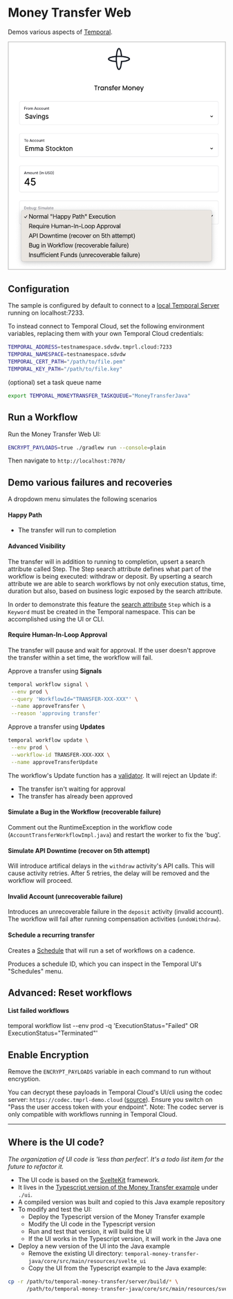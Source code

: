 # Money Transfer Web

Demos various aspects of [Temporal](https://temporal.io).

![UI Screenshot](./ui.png)

## Configuration

The sample is configured by default to connect to
a [local Temporal Server](https://docs.temporal.io/cli#starting-the-temporal-server) running on localhost:7233.

To instead connect to Temporal Cloud, set the following environment variables, replacing them with your own Temporal
Cloud credentials:

```bash
TEMPORAL_ADDRESS=testnamespace.sdvdw.tmprl.cloud:7233
TEMPORAL_NAMESPACE=testnamespace.sdvdw
TEMPORAL_CERT_PATH="/path/to/file.pem"
TEMPORAL_KEY_PATH="/path/to/file.key"
````

(optional) set a task queue name

```bash
export TEMPORAL_MONEYTRANSFER_TASKQUEUE="MoneyTransferJava"
```

## Run a Workflow

Run the Money Transfer Web UI:

```bash
ENCRYPT_PAYLOADS=true ./gradlew run --console=plain
```

Then navigate to `http://localhost:7070/`

## Demo various failures and recoveries

A dropdown menu simulates the following scenarios

#### Happy Path

- The transfer will run to completion

#### Advanced Visibility

The transfer will in addition to running to completion, upsert a search attribute called Step. The Step search attribute
defines what part of the workflow is being executed: withdraw or deposit. By upserting a search attribute we are able to
search workflows by not only execution status, time, duration but also, based on business logic exposed by the search
attribute.

In order to demonstrate this feature the [search attribute](https://docs.temporal.io/visibility#search-attribute)
```Step``` which is a ```Keyword``` must be created in the Temporal namespace. This can be accomplished using the UI or
CLI.

#### Require Human-In-Loop Approval

The transfer will pause and wait for approval. If the user doesn't approve the transfer within a set time, the workflow
will fail.

Approve a transfer using **Signals**

```bash
temporal workflow signal \
 --env prod \
 --query 'WorkflowId="TRANSFER-XXX-XXX"' \
 --name approveTransfer \
 --reason 'approving transfer'
```

Approve a transfer using **Updates**

```bash
temporal workflow update \
 --env prod \
 --workflow-id TRANSFER-XXX-XXX \
 --name approveTransferUpdate
```

The workflow's Update function has a [validator](https://docs.temporal.io/dev-guide/java/features#validate-an-update).
It will reject an Update if:

- The transfer isn't waiting for approval
- The transfer has already been approved

#### Simulate a Bug in the Workflow (recoverable failure)

Comment out the RuntimeException in the workflow code (`AccountTransferWorkflowImpl.java`) and restart the worker to fix
the 'bug'.

#### Simulate API Downtime (recover on 5th attempt)

Will introduce artifical delays in the `withdraw` activity's API calls. This will cause activity retries. After 5
retries, the delay will be removed and the workflow will proceed.

#### Invalid Account (unrecoverable failure)

Introduces an unrecoverable failure in the `deposit` activity (invalid account). The workflow will fail after running
compensation activities (`undoWithdraw`).

#### Schedule a recurring transfer

Creates a [Schedule](https://docs.temporal.io/workflows#schedule) that will run a set of workflows on a cadence.

Produces a schedule ID, which you can inspect in the Temporal UI's "Schedules" menu.

## Advanced: Reset workflows

#### List failed workflows

temporal workflow list --env prod -q 'ExecutionStatus="Failed" OR ExecutionStatus="Terminated"'

## Enable Encryption

Remove the `ENCRYPT_PAYLOADS` variable in each command to run without encryption.

You can decrypt these payloads in Temporal Cloud's UI/cli using the codec server:
`https://codec.tmprl-demo.cloud` ([source](https://github.com/steveandroulakis/temporal-codec-server)). Ensure you
switch on "Pass the user access token with your endpoint". Note: The codec server is only compatible with workflows
running in Temporal Cloud.

---

## Where is the UI code?

_The organization of UI code is 'less than perfect'. It's a todo list item for the future to refactor it._

* The UI code is based on the [SvelteKit](https://kit.svelte.dev/) framework.
* It lives in
  the [Typescript version of the Money Transfer example](https://github.com/steveandroulakis/temporal-money-transfer)
  under `./ui`.
* A compiled version was built and copied to this Java example repository
* To modify and test the UI:
    * Deploy the Typescript version of the Money Transfer example
    * Modify the UI code in the Typescript version
    * Run and test that version, it will build the UI
    * If the UI works in the Typescript version, it will work in the Java one
* Deploy a new version of the UI into the Java example
    * Remove the existing UI directory: `temporal-money-transfer-java/core/src/main/resources/svelte_ui`
    * Copy the UI from the Typescript example to the Java example:

```bash
cp -r /path/to/temporal-money-transfer/server/build/* \
      /path/to/temporal-money-transfer-java/core/src/main/resources/svelte_ui/
```
